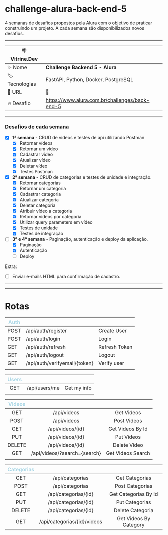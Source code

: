 # challenge-alura-back-end-5

4 semanas de desafios propostos pela Alura com o objetivo de praticar construindo um projeto. A cada semana são disponibilizados novos desafios.

___


| :placard: Vitrine.Dev |                                                |
| --------------------- | ---------------------------------------------- |
| :sparkles: Nome       | **Challenge Backend 5 - Alura**                |
| :label: Tecnologias   | FastAPI, Python, Docker, PostgreSQL            |
| :rocket: URL          | 🚧                                              |
| :fire: Desafio        | https://www.alura.com.br/challenges/back-end-5 |

___
<!-- Inserir imagem com a #vitrinedev ao final do link -->


### Desafios de cada semana
- [X] <b>1ª semana</b> - CRUD de videos e testes de api utilizando Postman
   - [X] Retornar vídeos
   - [X] Retornar um vídeo
   - [X] Cadastrar vídeo
   - [X] Atualizar vídeo
   - [X] Deletar vídeo
   - [X] Testes Postman

- [x] <b>2ª semana</b> - CRUD de categorias e testes de unidade e integração.
   - [X] Retornar categorias
   - [X] Retornar um categoria
   - [X] Cadastrar categoria
   - [X] Atualizar categoria
   - [X] Deletar categoria
   - [X] Atribuir vídeo a categoria
   - [X] Retornar vídeos por categoria
   - [X] Utilizar query parameters em vídeo
   - [x] Testes de unidade
   - [x] Testes de integração

- [ ] <b>3ª e 4ª semana</b> - Paginação, autenticação e deploy da aplicação.
   - [X] Paginação
   - [X] Autenticação
   - [ ] Deploy

Extra:
  - [ ] Enviar e-mails HTML para confirmação de cadastro.
___
___
# Rotas
| <span style="color:lightblue">Auth</span> |                               |               |
| ----------------------------------------- | ----------------------------- | ------------- |
| POST                                      | /api/auth/register            | Create User   |
| POST                                      | /api/auth/login               | Login         |
| GET                                       | /api/auth/refresh             | Refresh Token |
| GET                                       | /api/auth/logout              | Logout        |
| GET                                       | /api/auth/verifyemail/{token} | Verify user   |
|                                           |

| <span style="color:lightblue">Users</span> |               |             |
| :----------------------------------------: | :-----------: | :---------: |
|                    GET                     | /api/users/me | Get my info |
|                                            |

| <span style="color:lightblue">Videos</span> |                              |                   |
| :-----------------------------------------: | :--------------------------: | :---------------: |
|                     GET                     |         /api/videos          |    Get Videos     |
|                    POST                     |         /api/videos          |    Post Videos    |
|                     GET                     |       /api/videos/{id}       | Get Videos By Id  |
|                     PUT                     |       /api/videos/{id}       |    Put Videos     |
|                   DELETE                    |       /api/videos/{id}       |   Delete Video    |
|                     GET                     | /api/videos/?search={search} | Get Videos Search |
|                                             |

| <span style="color:lightblue">Categorias</span> |                             |                        |
| :---------------------------------------------: | :-------------------------: | :--------------------: |
|                       GET                       |       /api/categorias       |     Get Categorias     |
|                      POST                       |       /api/categorias       |    Post Categorias     |
|                       GET                       |    /api/categorias/{id}     |  Get Categorias By Id  |
|                       PUT                       |    /api/categorias/{id}     |     Put Categorias     |
|                     DELETE                      |    /api/categorias/{id}     |    Delete Categoria    |
|                       GET                       | /api/categorias/{id}/videos | Get Videos By Category |